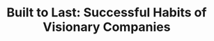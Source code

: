 ---
title: "Built to Last: Successful Habits of Visionary Companies"
description: "Ditulis di tahun 1994, Built to Last mencoba menganalisis deretan perusahaan yang sukses (long term), dengan yang tidak, dan mencoba untuk menemukan benang merah, apa yang membuat sebuah perusahaan bisa tahan banting dan sukses di waktu yang lama."
cover: "images/reading/built-to-last.jpeg"
publishDate: 2022-01-11
authors: "Jim Collins"
---